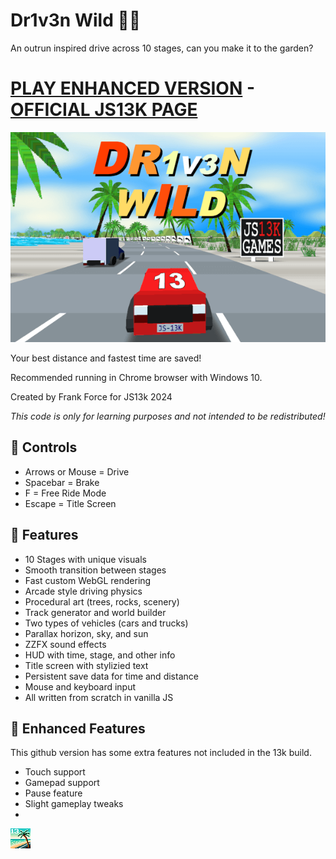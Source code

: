 # Dr1v3n Wild 🚗🌴

An outrun inspired drive across 10 stages, can you make it to the garden?

# [PLAY ENHANCED VERSION](https://killedbyapixel.github.io/Drive13K) - [OFFICIAL JS13K PAGE](https://dev.js13kgames.com/2024/games/dr1v3n-wild)

![DR1V3N WILD - A JS13k Game by Frank Force](/screenshot.png)

Your best distance and fastest time are saved!

Recommended running in Chrome browser with Windows 10.

Created by Frank Force for JS13k 2024

*This code is only for learning purposes and not intended to be redistributed!*

## 🚗 Controls

- Arrows or Mouse = Drive
- Spacebar = Brake
- F = Free Ride Mode
- Escape = Title Screen

## 🌴 Features

- 10 Stages with unique visuals
- Smooth transition between stages
- Fast custom WebGL rendering
- Arcade style driving physics
- Procedural art (trees, rocks, scenery)
- Track generator and world builder
- Two types of vehicles (cars and trucks)
- Parallax horizon, sky, and sun
- ZZFX sound effects
- HUD with time, stage, and other info
- Title screen with stylizied text
- Persistent save data for time and distance
- Mouse and keyboard input
- All written from scratch in vanilla JS

## 🌊 Enhanced Features

This github version has some extra features not included in the 13k build.

- Touch support
- Gamepad support
- Pause feature
- Slight gameplay tweaks
- 
![Cat Favicon](/favicon.png)
